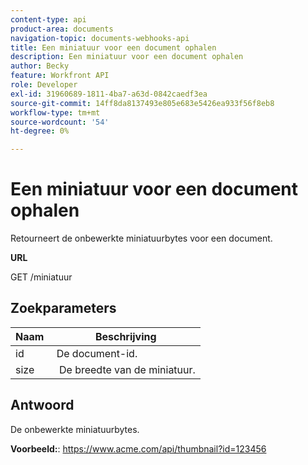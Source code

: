 ```yaml
---
content-type: api
product-area: documents
navigation-topic: documents-webhooks-api
title: Een miniatuur voor een document ophalen
description: Een miniatuur voor een document ophalen
author: Becky
feature: Workfront API
role: Developer
exl-id: 31960689-1811-4ba7-a63d-0842caedf3ea
source-git-commit: 14ff8da8137493e805e683e5426ea933f56f8eb8
workflow-type: tm+mt
source-wordcount: '54'
ht-degree: 0%

---
```



# Een miniatuur voor een document ophalen

Retourneert de onbewerkte miniatuurbytes voor een document.

**URL**

GET /miniatuur

## Zoekparameters

| Naam  | Beschrijving |
|---|---|
| id  | De document-id. |
| size  |  De breedte van de miniatuur. |


## Antwoord

De onbewerkte miniatuurbytes.

**Voorbeeld:**: https://www.acme.com/api/thumbnail?id=123456
